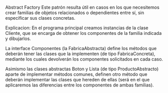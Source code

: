 Abstract Factory
  Este patrón resulta útil en casos en los que necesitemos crear familias de objetos relacionados o dependientes entre sí, sin especificar sus clases concretas. 


Explicacion:
  En el programa principal creamos instancias de la clase Cliente, que se encarga de obtener los componentes de la familia indicada y dibujarlos.
  
  La interface Componentes (la FabricaAbstracta) define los métodos que deberán tener las clases que la implementen (de tipo FabricaConcreta), mediante los cuales devolverán los componentes solicitados en cada caso.
  
  Asimismo las clases abstractas Boton y Lista (de tipo ProductoAbstracto) aparte de implementar métodos comunes, definen otro método que deberán implementar las clases que hereden de ellas (será en el que aplicaremos las diferencias entre los componentes de ambas familias).